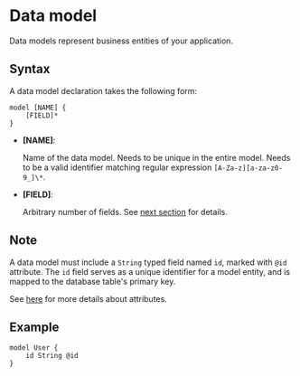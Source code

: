 # Data model

Data models represent business entities of your application.

## Syntax

A data model declaration takes the following form:

```prisma
model [NAME] {
    [FIELD]*
}
```

-   **[NAME]**:

    Name of the data model. Needs to be unique in the entire model. Needs to be a valid identifier matching regular expression `[A-Za-z][a-za-z0-9_]\*`.

-   **[FIELD]**:

    Arbitrary number of fields. See [next section](zmodel-field.md) for details.

## Note

A data model must include a `String` typed field named `id`, marked with `@id` attribute. The `id` field serves as a unique identifier for a model entity, and is mapped to the database table's primary key.

See [here](zmodel-attribute.md) for more details about attributes.

## Example

```prisma
model User {
    id String @id
}
```
